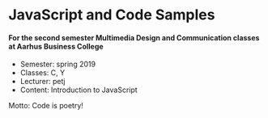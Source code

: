JavaScript and Code Samples
===========================

#### For the second semester Multimedia Design and Communication classes at Aarhus Business College 

* Semester: spring 2019
* Classes: C, Y
* Lecturer: petj
* Content: Introduction to JavaScript

Motto: Code is poetry!
